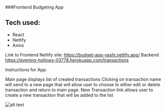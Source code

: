 ###Frontend Budgeting App 

## Tech used:

- React
- Netlify 
- Axios

Link to Frontend Netlify site: https://budget-app-yashi.netlify.app/
Backend https://evening-hollows-03778.herokuapp.com/transactions


Instructions for App:

Main page displays list of created transactions
Clicking on transaction name will send to a new page that will allow user to choose to either edit or delete transaction and return to main page. 
New Transaction link allows user to create a new transaction that will be added to the list


![alt text](https://i.imgur.com/3yKukii.png)
